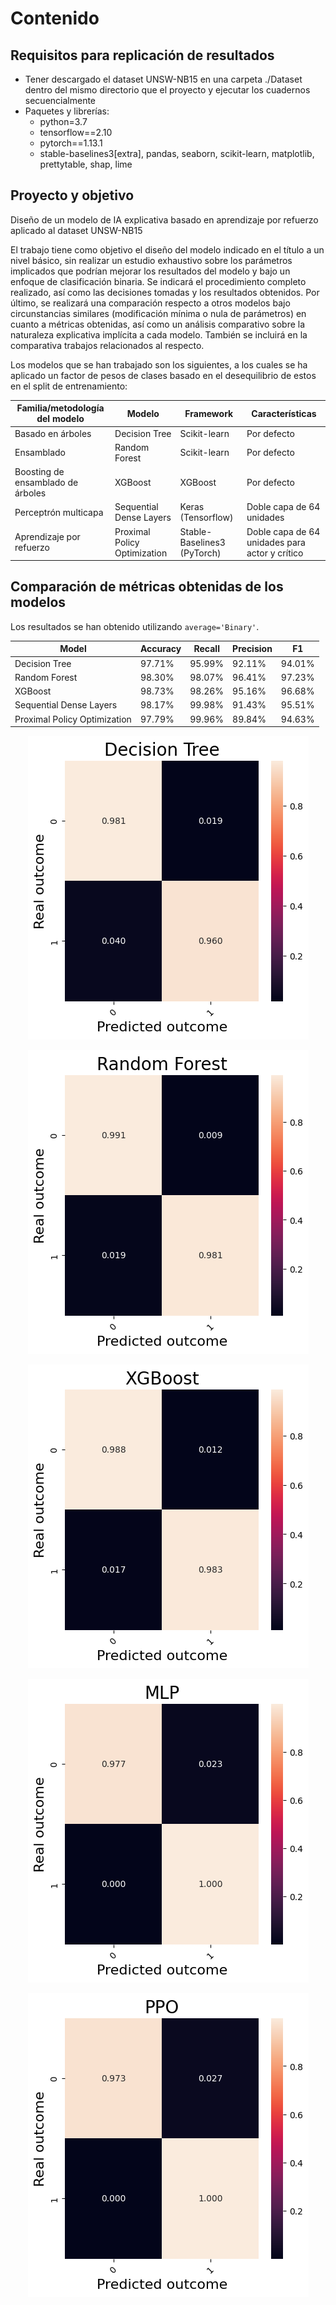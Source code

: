 # Contenido
## Requisitos para replicación de resultados

- Tener descargado el dataset UNSW-NB15 en una carpeta ./Dataset dentro del mismo directorio que el proyecto y ejecutar los cuadernos secuencialmente
- Paquetes y librerías:
    - python=3.7
    - tensorflow==2.10
    - pytorch==1.13.1
    - stable-baselines3[extra], pandas, seaborn, scikit-learn, matplotlib, prettytable, shap, lime


## Proyecto y objetivo

Diseño de un modelo de IA explicativa basado en aprendizaje por refuerzo aplicado al dataset UNSW-NB15

El trabajo tiene como objetivo el diseño del modelo indicado en el título a un nivel básico, sin realizar un estudio exhaustivo sobre los parámetros implicados que
podrían mejorar los resultados del modelo y bajo un enfoque de clasificación binaria. Se indicará el procedimiento completo realizado, así como las decisiones tomadas y los resultados obtenidos. Por último, se realizará una comparación respecto a otros modelos bajo circunstancias similares (modificación mínima o nula de parámetros) en cuanto a métricas obtenidas, así como
un análisis comparativo sobre la naturaleza explicativa implícita a cada modelo. También se incluirá en la comparativa trabajos relacionados al respecto.

Los modelos que se han trabajado son los siguientes, a los cuales se ha aplicado un factor de pesos de clases basado en el desequilibrio de estos en el split de entrenamiento:

| Familia/metodología del modelo | Modelo | Framework | Características |
| - | - | - | - |
| Basado en árboles | Decision Tree | Scikit-learn | Por defecto |
| Ensamblado | Random Forest | Scikit-learn | Por defecto |
| Boosting de ensamblado de árboles | XGBoost | XGBoost | Por defecto |
| Perceptrón multicapa | Sequential Dense Layers | Keras (Tensorflow) | Doble capa de 64 unidades |
| Aprendizaje por refuerzo | Proximal Policy Optimization | Stable-Baselines3 (PyTorch) | Doble capa de 64 unidades para actor y crítico |

## Comparación de métricas obtenidas de los modelos
Los resultados se han obtenido utilizando ```average='Binary'```.

| Model | Accuracy | Recall | Precision | F1 |
| - | - | - | - | - |
| Decision Tree | 97.71% | 95.99% | 92.11% | 94.01% |
| Random Forest | 98.30% | 98.07% | 96.41% | 97.23% |
| XGBoost | 98.73% | 98.26% | 95.16% | 96.68% |
| Sequential Dense Layers | 98.17% | 99.98% | 91.43% | 95.51% |
| Proximal Policy Optimization | 97.79% | 99.96% | 89.84% | 94.63% |

<p align="center">
  <img src="./Images/DT.png" />
</p>

<p align="center">
  <img src="./Images/RF.png" />
</p>

<p align="center">
  <img src="./Images/XGB.png" />
</p>

<p align="center">
  <img src="./Images/MLP.png" />
</p>

<p align="center">
  <img src="./Images/PPO.png" />
</p>